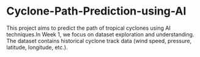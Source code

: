 # Cyclone-Path-Prediction-using-AI
This project aims to predict the path of tropical cyclones using AI techniques.In Week 1, we focus on dataset exploration and understanding. The dataset contains historical cyclone track data (wind speed, pressure, latitude, longitude, etc.).
